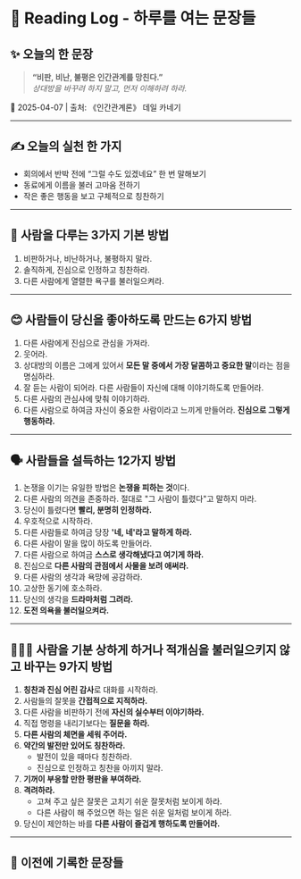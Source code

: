 # 📘 Reading Log - 하루를 여는 문장들

## ✨ 오늘의 한 문장

> **“비판, 비난, 불평은 인간관계를 망친다.”**  
> _상대방을 바꾸려 하지 말고, 먼저 이해하려 하라._

📅 2025-04-07 | 출처: 《인간관계론》 데일 카네기

---

## ✍️ 오늘의 실천 한 가지
- 회의에서 반박 전에 “그럴 수도 있겠네요” 한 번 말해보기
- 동료에게 이름을 불러 고마움 전하기
- 작은 좋은 행동을 보고 구체적으로 칭찬하기

---

## 🧩 사람을 다루는 3가지 기본 방법
1. 비판하거나, 비난하거나, 불평하지 말라.  
2. 솔직하게, 진심으로 인정하고 칭찬하라.  
3. 다른 사람에게 열렬한 욕구를 불러일으켜라.  

---

## 😊 사람들이 당신을 좋아하도록 만드는 6가지 방법
1. 다른 사람에게 진심으로 관심을 가져라.  
2. 웃어라.  
3. 상대방의 이름은 그에게 있어서 **모든 말 중에서 가장 달콤하고 중요한 말**이라는 점을 명심하라.  
4. 잘 듣는 사람이 되어라. 다른 사람들이 자신에 대해 이야기하도록 만들어라.  
5. 다른 사람의 관심사에 맞춰 이야기하라.  
6. 다른 사람으로 하여금 자신이 중요한 사람이라고 느끼게 만들어라. **진심으로 그렇게 행동하라.**  

---

## 🗣 사람들을 설득하는 12가지 방법
1. 논쟁을 이기는 유일한 방법은 **논쟁을 피하는 것**이다.  
2. 다른 사람의 의견을 존중하라. 절대로 "그 사람이 틀렸다"고 말하지 마라.  
3. 당신이 틀렸다면 **빨리, 분명히 인정하라.**  
4. 우호적으로 시작하라.  
5. 다른 사람들로 하여금 당장 **'네, 네'라고 말하게 하라.**  
6. 다른 사람이 말을 많이 하도록 만들어라.  
7. 다른 사람으로 하여금 **스스로 생각해냈다고 여기게 하라.**  
8. 진심으로 **다른 사람의 관점에서 사물을 보려 애써라.**  
9. 다른 사람의 생각과 욕망에 공감하라.  
10. 고상한 동기에 호소하라.  
11. 당신의 생각을 **드라마처럼 그려라.**  
12. **도전 의욕을 불러일으켜라.**  

---

## 🧑‍🤝‍🧑 사람을 기분 상하게 하거나 적개심을 불러일으키지 않고 바꾸는 9가지 방법
1. **칭찬과 진심 어린 감사**로 대화를 시작하라.  
2. 사람들의 잘못을 **간접적으로 지적하라.**  
3. 다른 사람을 비판하기 전에 **자신의 실수부터 이야기하라.**  
4. 직접 명령을 내리기보다는 **질문을 하라.**  
5. **다른 사람의 체면을 세워 주어라.**  
6. **약간의 발전만 있어도 칭찬하라.**  
   - 발전이 있을 때마다 칭찬하라.  
   - 진심으로 인정하고 칭찬을 아끼지 말라.  
7. **기꺼이 부응할 만한 평판을 부여하라.**  
8. **격려하라.**  
   - 고쳐 주고 싶은 잘못은 고치기 쉬운 잘못처럼 보이게 하라.  
   - 다른 사람이 해 주었으면 하는 일은 쉬운 일처럼 보이게 하라.  
9. 당신이 제안하는 바를 **다른 사람이 즐겁게 행하도록 만들어라.**  

---

## 🔁 이전에 기록한 문장들
